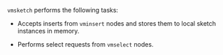 `vmsketch` performs the following tasks:

- Accepts inserts from `vminsert` nodes and stores them to local sketch instances in memory.

- Performs select requests from `vmselect` nodes.
